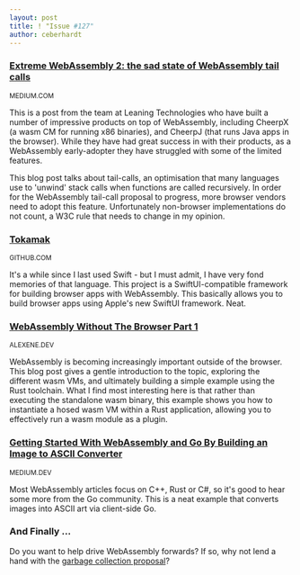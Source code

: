 ```yaml
---
layout: post
title: ! "Issue #127"
author: ceberhardt
---
```


### [Extreme WebAssembly 2: the sad state of WebAssembly tail calls](https://medium.com/leaningtech/extreme-webassembly-2-the-sad-state-of-webassembly-tail-calls-f5d48ef82a87)

<small>MEDIUM.COM</small>

This is a post from the team at Leaning Technologies who have built a number of impressive products on top of WebAssembly, including CheerpX (a wasm CM for running x86 binaries), and CheerpJ (that runs Java apps in the browser). While they have had great success in with their products, as a WebAssembly early-adopter they have struggled with some of the limited features.

This blog post talks about tail-calls, an optimisation that many languages use to 'unwind' stack calls when functions are called recursively. In order for the WebAssembly tail-call proposal to progress, more browser vendors need to adopt this feature. Unfortunately non-browser implementations do not count, a W3C rule that needs to change in my opinion.

### [Tokamak](https://github.com/swiftwasm/Tokamak)

<small>GITHUB.COM</small>

It's a while since I last used Swift - but I must admit, I have very fond memories of that language. This project is a SwiftUI-compatible framework for building browser apps with WebAssembly. This basically allows you to build browser apps using Apple's new SwiftUI framework. Neat.

### [WebAssembly Without The Browser Part 1](https://alexene.dev/2020/08/17/webassembly-without-the-browser-part-1.html)

<small>ALEXENE.DEV</small>

WebAssembly is becoming increasingly important outside of the browser. This blog post gives a gentle introduction to the topic, exploring the different wasm VMs, and ultimately building a simple example using the Rust toolchain. What I find most interesting here is that rather than executing the standalone wasm binary, this example shows you how to instantiate a hosed wasm VM within a Rust application, allowing you to effectively run a wasm module as a plugin.

### [Getting Started With WebAssembly and Go By Building an Image to ASCII Converter](https://medium.com/swlh/getting-started-with-webassembly-and-go-by-building-an-image-to-ascii-converter-dea10bdf71f6)

<small>MEDIUM.DEV</small>

Most WebAssembly articles focus on C++, Rust or C#, so it's good to hear some more from the Go community. This is a neat example that converts images into ASCII art via client-side Go.

### And Finally ...

Do you want to help drive WebAssembly forwards? If so, why not lend a hand with the [garbage collection proposal](https://twitter.com/tlively52/status/1297435700892069888)?